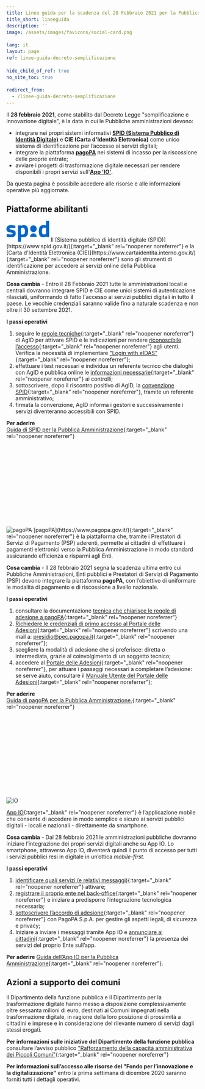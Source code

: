 ```yaml
---
title: Linee guida per la scadenza del 28 Febbraio 2021 per la Pubblica Amministrazione
title_short: lineeguida
description: ''
image: /assets/images/favicons/social-card.png

lang: it
layout: page
ref: linee-guida-decreto-semplificazione

hide_child_of_ref: true
no_site_toc: true

redirect_from:
  - /linee-guida-decreto-semplificazione
---
```


Il **28 febbraio 2021**, come stabilito dal Decreto Legge "semplificazione e innovazione digitale", è la data in cui le Pubbliche amministrazioni devono:  

* integrare nei propri sistemi informativi **[SPID (Sistema Pubblico di Identità Digitale)](#spid)** e **CIE (Carta d'Identità Elettronica)** come unico sistema di identificazione per l’accesso ai servizi digitali;  
* integrare la piattaforma **[pagoPA](#pagoPA)** nei sistemi di incasso per la riscossione delle proprie entrate;  
* avviare i progetti di trasformazione digitale necessari per rendere disponibili i propri servizi sull'**[App 'IO'](#IO)**.  

Da questa pagina è possibile accedere alle risorse e alle informazioni operative più aggiornate.  

## Piattaforme abilitanti  

<a name="spid">
  <img alt="SPID" src="/assets/images/logos/spid-logos/spid-logo-c-lb.png" style="height:55px" class="img-thumbnail rounded img-fluid max-h-80 mb-4">
</a>  
Il [Sistema pubblico di identità digitale (SPID)](https://www.spid.gov.it/){:target="_blank" rel="noopener noreferrer"} e la [Carta d'Identità Elettronica (CIE)](https://www.cartaidentita.interno.gov.it/){:target="_blank" rel="noopener noreferrer"} sono gli strumenti di identificazione per accedere ai servizi online della Pubblica Amministrazione.  

**Cosa cambia** - Entro il 28 Febbraio 2021 tutte le amministrazioni locali e centrali dovranno integrare SPID e CIE come unici sistemi di autenticazione rilasciati, uniformando di fatto l'accesso ai servizi pubblici digitali in tutto il paese. Le vecchie credenziali saranno valide fino a naturale scadenza e non oltre il 30 settembre 2021.  

**I passi operativi**

1. seguire le [regole tecniche](https://www.spid.gov.it/come-diventare-fornitore-di-servizi-pubblici-e-privati-con-spid#procedura-tecnica){:target="_blank" rel="noopener noreferrer"} di AgID per attivare SPID e le indicazioni per rendere [riconoscibile l’accesso](https://www.spid.gov.it/assets/res/agid-spid-lg-interfacce-informazioni-idp-sp.pdf){:target="_blank" rel="noopener noreferrer"} agli utenti. Verifica la necessità di implementare ["Login with eIDAS"](https://www.eid.gov.it/abilita-eidas){:target="_blank" rel="noopener noreferrer"};  
2. effettuare i test necessari e individua un referente tecnico che dialoghi con AgID e pubblica online le [informazioni necessarie](https://www.spid.gov.it/come-diventare-fornitore-di-servizi-pubblici-e-privati-con-spid#procedura-tecnica-3){:target="_blank" rel="noopener noreferrer"} ai controlli;  
3. sottoscrivere, dopo il riscontro positivo di AgID, la [convenzione SPID](https://www.spid.gov.it/come-diventare-fornitore-di-servizi-pubblici-e-privati-con-spid#procedura-amministrativa){:target="_blank" rel="noopener noreferrer"}, tramite un referente amministrativo;  
4. firmata la convenzione, AgID informa i gestori e successivamente i servizi diventeranno accessibili con SPID.  

**Per aderire**  
[Guida di SPID per la Pubblica Amministrazione](https://www.spid.gov.it/come-diventare-fornitore-di-servizi-pubblici-e-privati-con-spid){:target="_blank" rel="noopener noreferrer"}  

<br><br>
<p class="max-w-40">
  <a href="#" aria-hidden="true" data-attribute="back-to-top" class="back-to-top back-to-top-small position-relative">
    <svg class="icon icon-light"><use xlink:href="/assets/bootstrap-italia/dist/svg/sprite.svg#it-arrow-up"></use></svg>
  </a>
</p>

<a name="pagoPA">
  <img alt="pagoPA" src="/assets/images/projects/pagopa.png" class="img-thumbnail rounded img-fluid max-h-80 mb-4">
</a>  
[pagoPA](https://www.pagopa.gov.it/){:target="_blank" rel="noopener noreferrer"} è la piattaforma che, tramite i Prestatori di Servizi di Pagamento (PSP) aderenti, permette ai cittadini di effettuare i pagamenti elettronici verso la Pubblica Amministrazione in modo standard assicurando efficienza e risparmi agli Enti.  

**Cosa cambia** - Il 28 febbraio 2021 segna la scadenza ultima entro cui Pubbliche Amministrazioni, Enti pubblici e Prestatori di Servizi di Pagamento (PSP) devono integrare la piattaforma **pagoPA**, con l’obiettivo di uniformare le modalità di pagamento e di riscossione a livello nazionale.  

**I passi operativi**

1. consultare la documentazione [tecnica che chiarisce le regole di adesione a pagoPA](https://www.pagopa.gov.it/it/pagopa/documentazione/){:target="_blank" rel="noopener noreferrer"}
2. [Richiedere le credenziali di primo accesso al Portale delle Adesioni](https://portal.pagopa.gov.it/pda-portal/admin/login){:target="_blank" rel="noopener noreferrer"} scrivendo una mail a: [presidio@pec.pagopa.it](mailto:presidio@pec.pagopa.it){:target="_blank" rel="noopener noreferrer"};  
3. scegliere la modalità di adesione che si preferisce: diretta o intermediata, grazie al coinvolgimento di un soggetto tecnico;  
4. accedere al [Portale delle Adesioni](https://portal.pagopa.gov.it/pda-portal/admin/login){:target="_blank" rel="noopener noreferrer"}, per attuare i passaggi necessari  a completare l’adesione: se serve aiuto, consultare il [Manuale Utente del Portale delle Adesioni](https://www.pagopa.gov.it/it/pubbliche-amministrazioni/come-aderire/){:target="_blank" rel="noopener noreferrer"};  

**Per aderire**  
[Guida di pagoPA per la Pubblica Amministrazione.](https://www.pagopa.gov.it/it/pubbliche-amministrazioni/come-aderire/){:target="_blank" rel="noopener noreferrer"}

<br><br>
<p class="max-w-40">
  <a href="#" aria-hidden="true" data-attribute="back-to-top" class="back-to-top back-to-top-small position-relative">
    <svg class="icon icon-light"><use xlink:href="/assets/bootstrap-italia/dist/svg/sprite.svg#it-arrow-up"></use></svg>
  </a>
</p>
<a name="IO">
  <img alt="IO" src="/assets/images/projects/io.png" class="img-thumbnail rounded img-fluid max-h-80 mb-4">
</a>  

[App IO](https://io.italia.it/){:target="_blank" rel="noopener noreferrer"} è l’applicazione mobile che consente di accedere in modo semplice e sicuro ai servizi pubblici digitali - locali e nazionali - direttamente da smartphone.  

**Cosa cambia** - Dal 28 febbraio 2021 le amministrazioni pubbliche dovranno iniziare l’integrazione dei propri servizi digitali anche su App IO. Lo smartphone, attraverso App IO, diventerà quindi il punto di accesso per tutti i servizi pubblici resi in digitale in un’ottica _mobile-first_.  

**I passi operativi**  

1. [identificare quali servizi (e relativi messaggi)](https://docs.google.com/file/d/172YFCfilRH4Nkm8_sOQ5sqvgdzcvVsppUzqGC6GeBSU/view){:target="_blank" rel="noopener noreferrer"} attivare;  
2. [registrare il proprio ente nel back-office](https://agidweb.b2clogin.com/agidweb.onmicrosoft.com/b2c_1_signupin/oauth2/v2.0/authorize?response_type=id_token&scope=https%3A%2F%2Fagidweb.onmicrosoft.com%2Fio-p-developer-portal-app%2Fuser_impersonation%20openid%20profile&client_id=00b8b8e1-2c6d-4e27-b806-7460119adb6e&redirect_uri=https%3A%2F%2Fdeveloper.io.italia.it%2Flogin&state=35695eff-b0bf-437f-9967-c48d7560eb04&nonce=fb308a65-e2e5-480e-b57c-b92c9df4341c&client_info=1&x-client-SKU=MSAL.JS&x-client-Ver=1.2.2&client-request-id=0417c8d8-ec6a-4576-bdbc-64cfba8b7970&response_mode=fragment){:target="_blank" rel="noopener noreferrer"} e iniziare a predisporre l’integrazione tecnologica necessaria;  
3. [sottoscrivere l’accordo di adesione](https://io.italia.it/assets/download/it/accordo_di_adesione_IO_v22-29-07-20.pdf){:target="_blank" rel="noopener noreferrer"} con PagoPA S.p.A. per gestire gli aspetti legali, di sicurezza e privacy;  
4. Iniziare a inviare i messaggi tramite App IO e [annunciare ai cittadini](https://docs.google.com/document/d/1tSza9hWU75ksTZQbQrfQ8nROiGEktAqv-49QQmKjaQ0/edit){:target="_blank" rel="noopener noreferrer"} la presenza dei servizi del proprio Ente sull’app. 

**Per aderire**
[Guida dell’App IO per la Pubblica Amministrazione](https://io.italia.it/pubbliche-amministrazioni/){:target="_blank" rel="noopener noreferrer"}.

## Azioni a supporto dei comuni  

Il Dipartimento della funzione pubblica e il Dipartimento per la trasformazione digitale hanno messo a disposizione complessivamente oltre sessanta milioni di euro, destinati ai Comuni impegnati nella trasformazione digitale, in ragione della loro posizione di prossimità a cittadini e imprese e  in considerazione del rilevante numero di servizi dagli stessi erogati.  

**Per informazioni sulle iniziative del Dipartimento della funzione pubblica**  
consultare l’avviso pubblico ["Rafforzamento della capacità amministrativa dei Piccoli Comuni"](http://www.funzionepubblica.gov.it/articolo/dipartimento/16-06-2020/progetto-%E2%80%9Crafforzamento-della-capacita-amministrativa-dei-piccoli){:target="_blank" rel="noopener noreferrer"}  

**Per informazioni sull’accesso alle risorse del "Fondo per l’innovazione e la digitalizzazione"** entro la prima settimana di dicembre 2020 saranno forniti tutti i dettagli operativi.  

<br><br>
<p class="max-w-40">
  <a href="#" aria-hidden="true" data-attribute="back-to-top" class="back-to-top back-to-top-small position-relative">
    <svg class="icon icon-light"><use xlink:href="/assets/bootstrap-italia/dist/svg/sprite.svg#it-arrow-up"></use></svg>
  </a>
</p>
